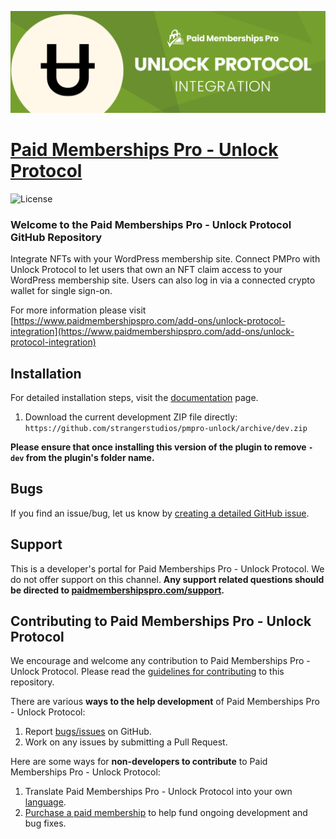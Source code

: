 ![](pmpro-unlock-banner.png)

# [Paid Memberships Pro - Unlock Protocol](https://www.paidmembershipspro.com/add-ons/unlock-protocol-integration) #
[comment]: # (Generate badges from shields.io, only works for .org plugins to get other stats etc. We'd have to create our own endpoints for Premium plugins)

![License](https://img.shields.io/badge/license-GPL--2.0%2B-red.svg?style=flat-square)

### Welcome to the Paid Memberships Pro - Unlock Protocol GitHub Repository
Integrate NFTs with your WordPress membership site. Connect PMPro with Unlock Protocol to let users that own an NFT claim access to your WordPress membership site. Users can also log in via a connected crypto wallet for single sign-on.

For more information please visit [https://www.paidmembershipspro.com/add-ons/unlock-protocol-integration](https://www.paidmembershipspro.com/add-ons/unlock-protocol-integration)

## Installation ##
For detailed installation steps, visit the [documentation](https://www.paidmembershipspro.com/add-ons/unlock-protocol-integration) page.

1. Download the current development ZIP file directly: `https://github.com/strangerstudios/pmpro-unlock/archive/dev.zip`

**Please ensure that once installing this version of the plugin to remove `-dev` from the plugin's folder name.**

## Bugs ##
If you find an issue/bug, let us know by [creating a detailed GitHub issue](https://github.com/strangerstudios/pmpro-unlock/issues/new).

## Support ##
This is a developer's portal for Paid Memberships Pro - Unlock Protocol. We do not offer support on this channel. **Any support related questions should be directed to [paidmembershipspro.com/support](https://paidmembershipspro.com/support).**

## Contributing to Paid Memberships Pro - Unlock Protocol ##
We encourage and welcome any contribution to Paid Memberships Pro - Unlock Protocol. Please read the [guidelines for contributing](https://github.com/strangerstudios/pmpro-unlock/blob/dev/.github/CONTRIBUTING.md) to this repository.

There are various **ways to the help development** of Paid Memberships Pro - Unlock Protocol:

1. Report [bugs/issues](https://github.com/strangerstudios/pmpro-unlock/issues/new) on GitHub.
2. Work on any issues by submitting a Pull Request.

Here are some ways for **non-developers to contribute** to Paid Memberships Pro - Unlock Protocol:

1. Translate Paid Memberships Pro - Unlock Protocol into your own [language](https://www.paidmembershipspro.com/paid-memberships-pro-in-your-language/).
2. [Purchase a paid membership](https://paidmembershipspro.com/pricing) to help fund ongoing development and bug fixes.
